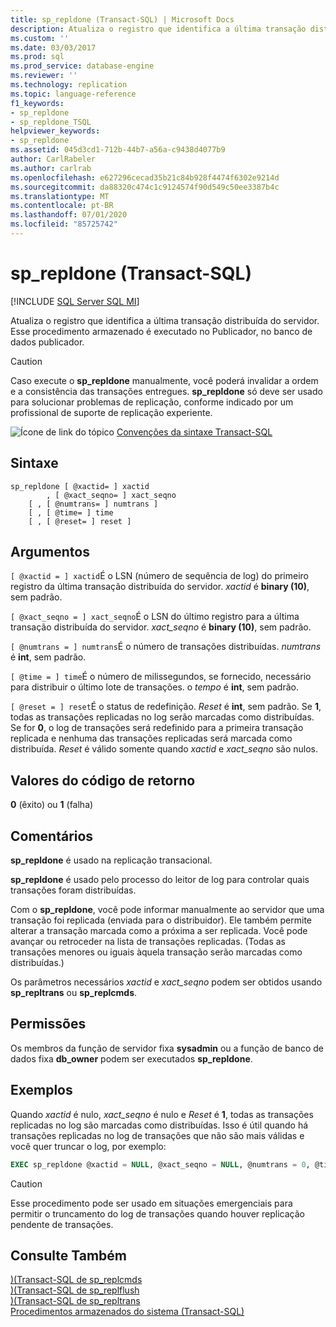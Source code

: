 ```yaml
---
title: sp_repldone (Transact-SQL) | Microsoft Docs
description: Atualiza o registro que identifica a última transação distribuída do servidor. Esse procedimento armazenado é executado no Publicador do banco de dados de publicação.
ms.custom: ''
ms.date: 03/03/2017
ms.prod: sql
ms.prod_service: database-engine
ms.reviewer: ''
ms.technology: replication
ms.topic: language-reference
f1_keywords:
- sp_repldone
- sp_repldone_TSQL
helpviewer_keywords:
- sp_repldone
ms.assetid: 045d3cd1-712b-44b7-a56a-c9438d4077b9
author: CarlRabeler
ms.author: carlrab
ms.openlocfilehash: e627296cecad35b21c84b928f4474f6302e9214d
ms.sourcegitcommit: da88320c474c1c9124574f90d549c50ee3387b4c
ms.translationtype: MT
ms.contentlocale: pt-BR
ms.lasthandoff: 07/01/2020
ms.locfileid: "85725742"
---
```

# <a name="sp_repldone-transact-sql"></a>sp_repldone (Transact-SQL)
[!INCLUDE [SQL Server SQL MI](../../includes/applies-to-version/sql-asdbmi.md)]

  Atualiza o registro que identifica a última transação distribuída do servidor. Esse procedimento armazenado é executado no Publicador, no banco de dados publicador.  
  
> [!CAUTION]  
>  Caso execute o **sp_repldone** manualmente, você poderá invalidar a ordem e a consistência das transações entregues. **sp_repldone** só deve ser usado para solucionar problemas de replicação, conforme indicado por um profissional de suporte de replicação experiente.  
  
 ![Ícone de link do tópico](../../database-engine/configure-windows/media/topic-link.gif "Ícone de link do tópico") [Convenções da sintaxe Transact-SQL](../../t-sql/language-elements/transact-sql-syntax-conventions-transact-sql.md)  
  
## <a name="syntax"></a>Sintaxe  
  
```
sp_repldone [ @xactid= ] xactid   
        , [ @xact_seqno= ] xact_seqno   
    [ , [ @numtrans= ] numtrans ]   
    [ , [ @time= ] time   
    [ , [ @reset= ] reset ]  
```  
  
## <a name="arguments"></a>Argumentos  
`[ @xactid = ] xactid`É o LSN (número de sequência de log) do primeiro registro da última transação distribuída do servidor. *xactid* é **binary (10)**, sem padrão.  
  
`[ @xact_seqno = ] xact_seqno`É o LSN do último registro para a última transação distribuída do servidor. *xact_seqno* é **binary (10)**, sem padrão.  
  
`[ @numtrans = ] numtrans`É o número de transações distribuídas. *numtrans* é **int**, sem padrão.  
  
`[ @time = ] time`É o número de milissegundos, se fornecido, necessário para distribuir o último lote de transações. o *tempo* é **int**, sem padrão.  
  
`[ @reset = ] reset`É o status de redefinição. *Reset* é **int**, sem padrão. Se **1**, todas as transações replicadas no log serão marcadas como distribuídas. Se for **0**, o log de transações será redefinido para a primeira transação replicada e nenhuma das transações replicadas será marcada como distribuída. *Reset* é válido somente quando *xactid* e *xact_seqno* são nulos.  
  
## <a name="return-code-values"></a>Valores do código de retorno  
 **0** (êxito) ou **1** (falha)  
  
## <a name="remarks"></a>Comentários  
 **sp_repldone** é usado na replicação transacional.  
  
 **sp_repldone** é usado pelo processo do leitor de log para controlar quais transações foram distribuídas.  
  
 Com o **sp_repldone**, você pode informar manualmente ao servidor que uma transação foi replicada (enviada para o distribuidor). Ele também permite alterar a transação marcada como a próxima a ser replicada. Você pode avançar ou retroceder na lista de transações replicadas. (Todas as transações menores ou iguais àquela transação serão marcadas como distribuídas.)  
  
 Os parâmetros necessários *xactid* e *xact_seqno* podem ser obtidos usando **sp_repltrans** ou **sp_replcmds**.  
  
## <a name="permissions"></a>Permissões  
 Os membros da função de servidor fixa **sysadmin** ou a função de banco de dados fixa **db_owner** podem ser executados **sp_repldone**.  
  
## <a name="examples"></a>Exemplos  
 Quando *xactid* é nulo, *xact_seqno* é nulo e *Reset* é **1**, todas as transações replicadas no log são marcadas como distribuídas. Isso é útil quando há transações replicadas no log de transações que não são mais válidas e você quer truncar o log, por exemplo:  
  
```sql
EXEC sp_repldone @xactid = NULL, @xact_seqno = NULL, @numtrans = 0, @time = 0, @reset = 1  
```  
  
> [!CAUTION]  
>  Esse procedimento pode ser usado em situações emergenciais para permitir o truncamento do log de transações quando houver replicação pendente de transações.  
  
## <a name="see-also"></a>Consulte Também  
 [&#41;&#40;Transact-SQL de sp_replcmds](../../relational-databases/system-stored-procedures/sp-replcmds-transact-sql.md)   
 [&#41;&#40;Transact-SQL de sp_replflush](../../relational-databases/system-stored-procedures/sp-replflush-transact-sql.md)   
 [&#41;&#40;Transact-SQL de sp_repltrans](../../relational-databases/system-stored-procedures/sp-repltrans-transact-sql.md)   
 [Procedimentos armazenados do sistema &#40;Transact-SQL&#41;](../../relational-databases/system-stored-procedures/system-stored-procedures-transact-sql.md)  
